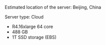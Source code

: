 Estimated location of the server: Beijing, China

Server type: Cloud

- R4.16xlarge 64 core
- 488 GB
- 1T SSD storage (EBS)
